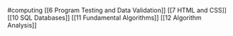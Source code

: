 #computing 
[[6 Program Testing and Data Validation]]
[[7 HTML and CSS]]
[[10 SQL Databases]]
[[11 Fundamental Algorithms]]
[[12 Algorithm Analysis]]